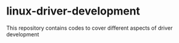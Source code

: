 # linux-driver-development

This repository  contains codes to cover different aspects of driver development 

